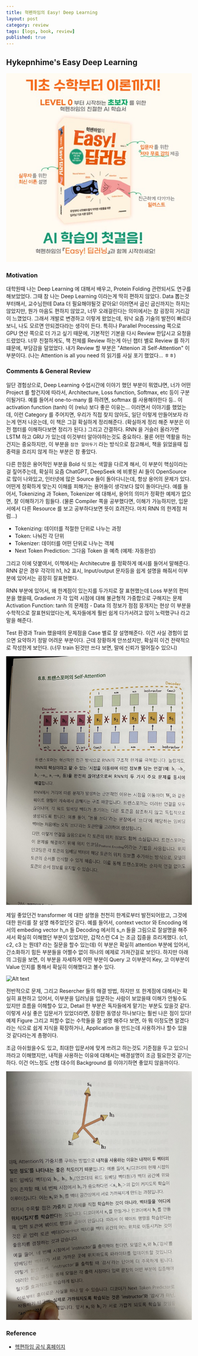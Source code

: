 ```yaml
---
title: 혁펜하임의 Easy! Deep Learning
layout: post
category: review
tags: [logs, book, review]
published: true
---
```


## Hykepnhime's Easy Deep Learning

![Book Cover](../../../assets/img/photo/02-11-2025/book_cover.png)

### Motivation

대학원때 나는 Deep Learning 에 대해서 배우고, Protein Folding 관련되서도 연구를 해보았었다. 그때 참 나는 Deep Learning 이라는게 딱히 편하지 않았다. Data 뽑는것 부터해서, 교수님한테 Data 더 필요해야될것 같아요! 이러면서 굽신 굽신까지는 하지는 않았지만, 뭔가 마음도 편하지 않았고, 너무 오래걸린다는 의미에서는 참 굉장히 거리감이 느꼈었다. 그래서 개발로 변경하고 이렇게 왔었는데, 워낙 요즘 기술의 발전이 빠르다 보니, 나도 모르면 안되겠다라는 생각이 든다. 특히나 Parallel Processing 쪽으로 GPU 연산 쪽으로 더 가고 싶기 때문에, 기본적인 기본을 다시 Review 한답시고 요청을 드렸었다. 너무 친절하게도, 책 전체를 Review 하는게 아닌 챕터 별로 Review 를 하기 떄문에, 부담감을 덜었었다. 내가 Review 할 부분은 "Attenion 과 Self-Attention" 이 부분이다. (나는 Attention is all you need 의 읽기를 사실 포기 했었다... ㅎㅎ)

### Comments & General Review

일단 경험상으로, Deep Learning 수업시간에 이야기 했던 부분이 뭐였냐면, 너가 어떤 Project 를 할건지에 따라서, Architecture, Loss function, Softmax, etc 등이 구분이될거다. 예를 들어서 one-to-many 를 하려면, softmax 를 사용해야한다 등.. 이 activation function (tanh) 이 (relu) 보다 좋은 이유는... 이러면서 이야기를 했었는데, 이런 Category 를 주어지면, 우리가 직접 찾지 않아도, 일단 이렇게 만들어보자 라는게 먼저 나온는데, 이 책은 그걸 확실하게 정리해준다. (확실하게 정리 해준 부분은 이전 챕터를 이해하다보면 정리가 된다.) 그리고 간결하다. RNN 을 거슬러 올라가면 LSTM 하고 GRU 가 있는데 이것부터 알아야하는것도 중요하다. 물론 어떤 역활을 하는건지는 중요하지만, 이 부분을 `잠깐 알아두기` 라는 방식으로 참고해서, 책을 읽었을때 집중력을 흐리지 않게 하는 부분은 참 좋았다.


다른 한점은 용어적인 부분을 Bold 식 또는 색깔을 다르게 해서, 이 부분이 핵심이라는걸 짚어주는데, 확실히 요즘 ChatGPT, DeepSeek 에 비롯된 AI 들이 OpenSource 로 많이 나와있고, 인터넷에 많은 Source 들이 돌아다니는데, 항상 용어의 문제가 있다. 어떤게 정확하게 맞는지 이해를 피해가는 용어들이 생각보다 많이 돌아다닌다. 예를 들어서, Tokenizing 과 Token, Tokenizer 에 대해서, 용어의 의미가 정확한 예제가 없으면, 잘 이해하기가 힘들다. (물론 Compiler 쪽을 공부했다면, 이해가 가능하지만, 입문서에서 다른 Resource 를 보고 공부하다보면 뜻이 흐려진다. 마치 RNN 의 한계점 처럼…)

* Tokenizing: 데이터를 적절한 단위로 나누는 과정
* Token: 나눠진 각 단위
* Tokenizer: 데이터를 어떤 단위로 나누는 객체
* Next Token Prediction: 그다음 Token 을 예측 (예제: 자동완성)

그리고 이에 덧붙여서, 이책에서는 Architecutre 를 정확하게 예시를 들어서 말해준다. RNN 같은 경우 각각의 h1, h2 표시, Input/output 문자등을 쉽게 설명을 해줘서 이부분에 있어서는 굉장히 잘표현했다.

RNN 부분에 있어서, 왜 한계점이 있는지를 두가지로 잘 표현했는데
Loss 부분의 편미분을 했을때, Gradient 가 각 입력 시점에 대해 불균형적 가중합으로 구해지는 문제
Activation Function: tanh 의 문제점 - Data 의 정보가 점점 뭉개지는 현상 
이 부분을 수학적으로 잘표현되었다는게, 독자들에게 훨씬 쉽게 다가서려고 많이 노력했구나 라고 말을 해준다.

Test 환경과 Train 했을때의 문제점을 Case 별로 잘 설명해준다. 이건 사실 경험이 없으면 요약하기 정말 어려운 부분이다. 근데 장황하게 안쓰셨지만, 확실히 이건 전략적으로 작성한게 보인다. (너무 train 된것만 쓰다 보면, 말에 신뢰가 떨어질수 있으니)

![Alt text](../../../assets/img/photo/02-11-2025/page_1.jpg)

제일 좋았던건 transformer 에 대한 설명을 천천히 한계로부터 발전되어왔고, 그것에 대한 원리를 잘 설명 해주었던것 같다. 예를 들어서, context vector 와 Encoding 에서의 embeding vector h_n 들 Decoding 에서의 s_n 들을 그림으로 잘설명을 해주셔서 확실히 이해했던 부분이 있었지만, 갑작스런 C4 는 조금 집중을 흐리게했다. (c1, c2, c3 는 뭔데? 라는 질문을 할수 있는데) 이 부분은 확실히 attention 부분에 있어서, 간소화하기 힘든 부분들을 어쩔수 없이 하나의 예제로 가져간걸로 보인다. 하지만 아래의 그림을 보면, 이 부분을 자세하게 어떤 부분이 Query 고 이부분이 Key, 고 이부분이 Value 인지를 통해서 확실히 이해했다고 볼수 있다.

![Alt text](../../../assets/img/photo/02-11-2025/page_2.jpg)

전반적으로 문제, 그리고 Resercher 들의 해결 방법, 하지만 또 한계점에 대해서는 확실히 표현하고 있어서, 이부분을 딥러닝을 입문하는 사람이 보았을때 이해가 안될수도 있지만 흐름을 이해할수 있고, Detail 한 부분은 독자들에게 맡기는 부분도 있을것 같다. 이렇게 사실 좋은 입문서가 있었더라면, 장황한 동영상 하나보다는 훨씬 나은 점이 있다! 예제 Figure 그리고 피할수 없는 수학들을 잘 설명 해주다 보면, 아 뭐 이정도면 알겠다라는 식으로 쉽게 지식을 확장하거나, Application 을 만드는데 사용하거나 할수 있을것 같다라는게 총평이다.

조금 아쉬웠을수도 있고, 최대한 입문서에 맞게 쓰려고 하는것도 기준점을 두고 있으니까라고 이해했지만, 내적을 사용하는 이유에 대해서는 배경설명이 조금 필요한것 같기는 하다. 이건 어느정도 선형 대수의 Background 를 이야기하면 좋았지 않을까이다.

![Alt text](../../../assets/img/photo/02-11-2025/page_3.jpg)

### Reference 
* [헥편하임 공식 홈페이지](https://hyukppen.modoo.at/?link=8ex77q4p)